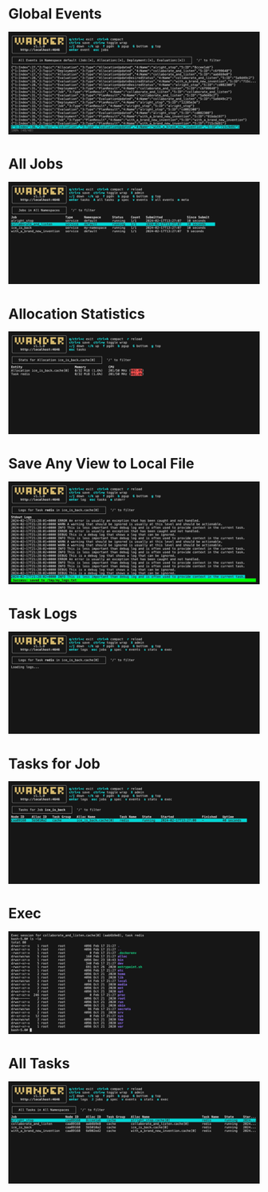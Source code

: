 # Global Events
![](./Global_Events.png)
# All Jobs
![](./All_Jobs.png)
# Allocation Statistics
![](./Allocation_Statistics.png)
# Save Any View to Local File
![](./Save_Any_View_to_Local_File.png)
# Task Logs
![](./Task_Logs.png)
# Tasks for Job
![](./Tasks_for_Job.png)
# Exec
![](./Exec.png)
# All Tasks
![](./All_Tasks.png)
